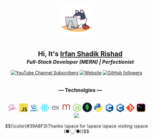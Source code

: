 <div align="center">
<img src="./images/angry_programmer.gif" style="width: 100px" draggable="false">
 <div id="user-content-toc">
  <ul>
    <summary><h2 style="display: inline-block;">Hi, It's <a href="https://irfanshadikrishad.github.io" target="_blank">Irfan Shadik Rishad</a></h2> <b><i><p style="font-size: 1rem; margin-top: -15px">Full-Stack Developer (MERN) | Perfectionist</p></i></b></summary>
  </ul>
</div>
<a href="https://www.youtube.com/@irfanshadikrishad-yt" target="_blank"><img alt="YouTube Channel Subscribers" src="https://img.shields.io/youtube/channel/subscribers/UCBcueHV2xtwcyZ8jz0hgO2Q?logoColor=%23&style=for-the-badge"></a> <a href="https://irfanshadikrishad.github.io" target="_blank"><img alt="Website" src="https://img.shields.io/website?down_color=lightgrey&down_message=down&label=irfanshadikrishad.github.io&style=for-the-badge&up_color=green&up_message=up&url=https%3A%2F%2Firfanshadikrishad.github.io" draggable="false"></a> <a href="https://github.com/irfanshadikrishad" target="_blank"><img alt="GitHub followers" src="https://img.shields.io/github/followers/irfanshadikrishad?style=for-the-badge" draggable="false"></a><br>
<div id="user-content-toc">
  <ul>
    <summary><h3 style="display: inline-block;">— Technolgies —</h3></summary>
  </ul>
</div>
<a href="https://www.sass-lang.com" target="_blank"><img src="./images/sass.png" width="30" draggable="false"></a>
<a href="https://en.wikipedia.org/wiki/JavaScript" target="_blank"><img src="./images/js.png" width="30" draggable="false"></a>
<a href="https://www.jquery.com" target="_blank"><img src="./images/jquery.png" width="30" draggable="false"></a>
<a href="https://react.dev" target="_blank"><img src="./images/react.png" width="30" draggable="false"></a>
<a href="https://expressjs.com" target="_blank"><img src="./images/express.png" width="30" draggable="false"></a>
<a href="https://mongoosejs.com" target="_blank"><img src="./images/mongoose.png" width="30" draggable="false"></a>
<a href="https://nodejs.org" target="_blank"><img src="./images/node.png" width="30" draggable="false"></a>
<a href="https://mongodb.com" target="_blank"><img src="./images/mongodb.png" width="30" draggable="false"></a>
<a href="https://python.org" target="_blank"><img src="./images/python.png" width="30" draggable="false"></a>
<a href="https://en.wikipedia.org/wiki/C_(programming_language)" target="_blank"><img src="./images/c.png" width="30" draggable="false"></a>
<a href="https://en.wikipedia.org/wiki/C%2B%2B" target="_blank"><img src="./images/cpp.png" width="30" draggable="false"></a>
<a href="https://git-scm.com" target="_blank"><img src="./images/git.png" width="30" draggable="false"></a>
<a href="https://hyper.is" target="_blank"><img src="./images/hyper.png" width="30" draggable="false"></a>
<br>
<img src="https://streak-stats.demolab.com/?user=irfanshadikrishad&theme=transparent&hide_border=true" draggable="false" >

$${\color{#39A8F3}Thanks \space for \space \space visiting \space (●'◡'●)}$$

</div>
